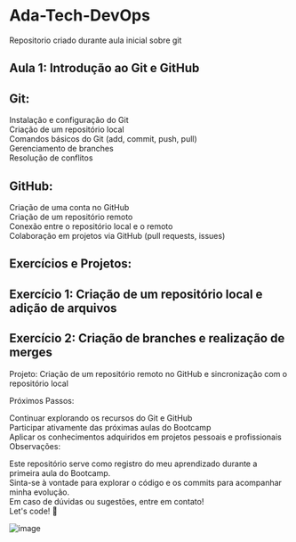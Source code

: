 # Ada-Tech-DevOps
Repositorio criado durante aula inicial sobre git 

## Aula 1: Introdução ao Git e GitHub

## Git:
Instalação e configuração do Git  
Criação de um repositório local  
Comandos básicos do Git (add, commit, push, pull)  
Gerenciamento de branches  
Resolução de conflitos  
## GitHub:  
Criação de uma conta no GitHub  
Criação de um repositório remoto  
Conexão entre o repositório local e o remoto  
Colaboração em projetos via GitHub (pull requests, issues)  
## Exercícios e Projetos:  

## Exercício 1: Criação de um repositório local e adição de arquivos  
## Exercício 2: Criação de branches e realização de merges  
Projeto: Criação de um repositório remoto no GitHub e sincronização com o repositório local  

Próximos Passos:  

Continuar explorando os recursos do Git e GitHub  
Participar ativamente das próximas aulas do Bootcamp  
Aplicar os conhecimentos adquiridos em projetos pessoais e profissionais  
Observações:  

Este repositório serve como registro do meu aprendizado durante a primeira aula do Bootcamp.  
Sinta-se à vontade para explorar o código e os commits para acompanhar minha evolução.  
Em caso de dúvidas ou sugestões, entre em contato!  
Let's code! 🚀  

![image](https://github.com/user-attachments/assets/fdd4ff8e-b952-4b4d-be1c-4be382cf7656)

